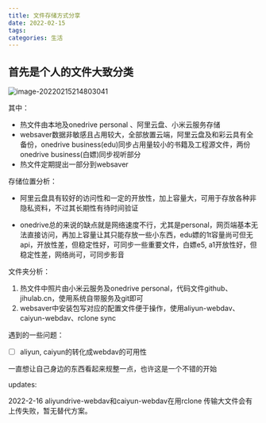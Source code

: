 ```yaml
---
title: 文件存储方式分享
date: 2022-02-15
tags: 
categories: 生活
---
```


## 首先是个人的文件大致分类

![image-20220215214803041](http://img.duskdust.top/2022/02/16/3f7310dd5137e.webp)

其中：

- 热文件由本地及onedrive personal 、阿里云盘、小米云服务存储
- websaver数据非敏感且占用较大，全部放置云端，阿里云盘及和彩云具有全备份，onedrive business(edu)同步占用量较小的书籍及工程源文件，两份onedrive business(白嫖)同步视听部分
- 热文件定期提出一部分到websaver

存储位置分析：

- 阿里云盘具有较好的访问性和一定的开放性，加上容量大，可用于存放各种非隐私资料，不过其长期性有待时间验证

- onedrive总的来说的缺点就是网络速度不行，尤其是personal，网页端基本无法直接访问，再加上容量让其只能存放一些小东西，edu嫖的1t容量尚可但无api，开放性差，但稳定性好，可同步一些重要文件，白嫖e5, a1开放性好，但稳定性差，网络尚可，可同步影音

文件夹分析：

1. 热文件中照片由小米云服务及onedrive personal，代码文件github、jihulab.cn，使用系统自带服务及git即可
2. websaver中安装包写对应的配置文件便于操作，使用aliyun-webdav、caiyun-webdav、rclone sync

遇到的一些问题：

- [ ] aliyun, caiyun的转化成webdav的可用性

一直想让自己身边的东西看起来规整一点，也许这是一个不错的开始

updates: 

2022-2-16 aliyundrive-webdav和caiyun-webdav在用rclone 传输大文件会有上传失败，暂无替代方案。
